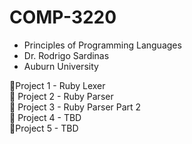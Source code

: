 # COMP-3220
- Principles of Programming Languages<br />
- Dr. Rodrigo Sardinas<br />
- Auburn University

🔹Project 1 - Ruby Lexer<br />
🔸 Project 2 - Ruby Parser<br />
🔺 Project 3 - Ruby Parser Part 2<br />
🔸 Project 4 - TBD<br />
🔹Project 5 - TBD<br />
